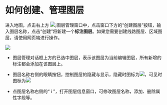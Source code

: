 # 如何创建、管理图层

进入地图，点击右上方 ![](http://pic.dituwuyou.com/map%2Fpicture%2Fmobile%2Flayers.png),图层管理窗口中，点击窗口下方的“创建图层”按钮，输入图层名称，点击“创建”将新建一个**标注图层**。如果您需要创建线路图层、区域图层，请使用网页端进行操作。

![](http://pic.dituwuyou.com/map%2Fpicture%2Fmobile%2Fm-newlayers.png)

* 图层管理对话框上方的已选中图层，表示该图层为当前编辑图层，所有新增的标注都会添加在该图层上。

* 图层名称右侧的眼睛按钮，控制图层的隐藏与显示，隐藏时图标为![](http://pic.dituwuyou.com/map%2Fpicture%2Fmobile%2Fbtn_yincang_press.png)，可见时图标为![](http://pic.dituwuyou.com/map%2Fpicture%2Fvisible.jpg)


* 点图层名称右侧的“ i ”，打开图层信息窗口，可修改图层名称，添加、删除属性字段等。



